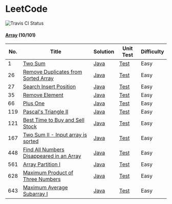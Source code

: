 # LeetCode

![Travis CI Status](https://travis-ci.org/lulululbj/LeetCode.svg?branch=master)


#### [Array](src/main/luyao/array) (10/101)


| No. | Title | Solution | Unit Test | Difficulty |
| --- | ----- | -------- | --------- | ---------- |
|1|[Two Sum](https://leetcode.com/problems/two-sum/description/) | [Java](src/main/java/luyao/array/TwoSum.java)|[Test](src/test/java/luyao/array/TwoSumTest.java)|Easy|
|26|[Remove Duplicates from Sorted Array](https://leetcode.com/problems/remove-duplicates-from-sorted-array/description/) | [Java](src/main/java/luyao/array/RemoveDuplicates.java)|[Test](src/test/java/luyao/array/RemoveDuplicatesTest.java)|Easy|
|27|[Search Insert Position](https://leetcode.com/problems/search-insert-position/description/) | [Java](src/main/java/luyao/array/SearchInsert.java)|[Test](src/test/java/luyao/array/SearchInsertTest.java)|Easy|
|35|[Remove Element](https://leetcode.com/problems/remove-duplicates-from-sorted-array/description/) | [Java](src/main/java/luyao/array/RemoveElement.java)|[Test](src/test/java/luyao/array/RemoveElementTest.java)|Easy|
|66|[Plus One](https://leetcode.com/problems/plus-one/description/) | [Java](src/main/java/luyao/array/PlusOne.java)|[Test](src/test/java/luyao/array/PlusOneTest.java)|Easy|
|119|[Pascal's Triangle II](https://leetcode.com/problems/pascals-triangle-ii/description/) | [Java](src/main/java/luyao/array/PascalTriangle_II.java)|[Test](src/test/java/luyao/array/PascalTriangle_II_Test.java)|Easy|
|121|[Best Time to Buy and Sell Stock](https://leetcode.com/problems/best-time-to-buy-and-sell-stock/description/) | [Java](src/main/java/luyao/array/MaxProfit.java)|[Test](src/test/java/luyao/array/MaxProfitTest.java)|Easy|
|167|[Two Sum II - Input array is sorted](https://leetcode.com/problems/two-sum-ii-input-array-is-sorted/description/) | [Java](src/main/java/luyao/array/TwoSum_II.java)|[Test](src/test/java/luyao/array/TwoSum_II_Test.java)|Easy|
|448|[Find All Numbers Disappeared in an Array](https://leetcode.com/problems/find-all-numbers-disappeared-in-an-array/description/) | [Java](src/main/java/luyao/array/FindDisappearedNumbers.java)|[Test](src/test/java/luyao/array/FindDisappearedNumbersTest.java)|Easy|
|561|[Array Partition I](https://leetcode.com/problems/array-partition-i/description/) | [Java](src/main/java/luyao/array/ArrayPartition_I.java)|[Test](src/test/java/luyao/array/ArrayPartition_I_Test.java)|Easy|
|628|[Maximum Product of Three Numbers](https://leetcode.com/problems/maximum-product-of-three-numbers/description/) | [Java](src/main/java/luyao/array/Maximum_Product_Of_Three_Numbers.java)|[Test](src/test/java/luyao/array/Maximum_Product_Of_Three_NumbersTest.java)|Easy|
|643|[Maximum Average Subarray I](https://leetcode.com/problems/maximum-average-subarray-i/description/) | [Java](src/main/java/luyao/array/Maximum_Average_Subarray_I.java)|[Test](src/test/java/luyao/array/Maximum_Average_Subarray_ITest.java)|Easy|